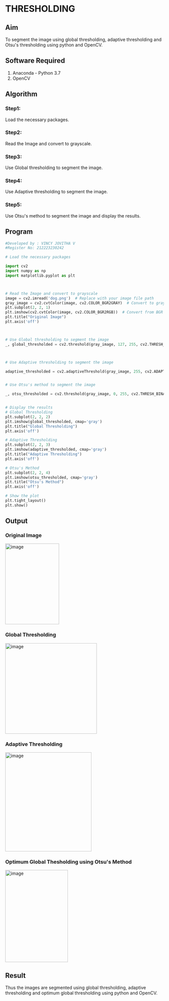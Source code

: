 # THRESHOLDING
## Aim
To segment the image using global thresholding, adaptive thresholding and Otsu's thresholding using python and OpenCV.

## Software Required
1. Anaconda - Python 3.7
2. OpenCV

## Algorithm

### Step1:
Load the necessary packages.

### Step2:
Read the Image and convert to grayscale.

### Step3:
Use Global thresholding to segment the image.

### Step4:
Use Adaptive thresholding to segment the image.

### Step5:
Use Otsu's method to segment the image and display the results.

## Program

```python
#Developed by : VINCY JOVITHA V
#Register No: 212223230242

# Load the necessary packages

import cv2
import numpy as np
import matplotlib.pyplot as plt



# Read the Image and convert to grayscale
image = cv2.imread('dog.png')  # Replace with your image file path
gray_image = cv2.cvtColor(image, cv2.COLOR_BGR2GRAY)  # Convert to grayscale
plt.subplot(2, 2, 1)
plt.imshow(cv2.cvtColor(image, cv2.COLOR_BGR2RGB))  # Convert from BGR to RGB for display
plt.title("Original Image")
plt.axis('off')



# Use Global thresholding to segment the image
_, global_thresholded = cv2.threshold(gray_image, 127, 255, cv2.THRESH_BINARY)



# Use Adaptive thresholding to segment the image

adaptive_thresholded = cv2.adaptiveThreshold(gray_image, 255, cv2.ADAPTIVE_THRESH_GAUSSIAN_C, cv2.THRESH_BINARY, 11, 2)


# Use Otsu's method to segment the image 

_, otsu_thresholded = cv2.threshold(gray_image, 0, 255, cv2.THRESH_BINARY + cv2.THRESH_OTSU)


# Display the results
# Global Thresholding
plt.subplot(2, 2, 2)
plt.imshow(global_thresholded, cmap='gray')
plt.title("Global Thresholding")
plt.axis('off')

# Adaptive Thresholding
plt.subplot(2, 2, 3)
plt.imshow(adaptive_thresholded, cmap='gray')
plt.title("Adaptive Thresholding")
plt.axis('off')

# Otsu's Method
plt.subplot(2, 2, 4)
plt.imshow(otsu_thresholded, cmap='gray')
plt.title("Otsu's Method")
plt.axis('off')

# Show the plot
plt.tight_layout()
plt.show()


```
## Output

### Original Image
<img width="171" height="256" alt="image" src="https://github.com/user-attachments/assets/573bd7aa-26ca-4a40-85d8-c9170f504139" />


### Global Thresholding

<img width="291" height="287" alt="image" src="https://github.com/user-attachments/assets/bd0db8ec-cea1-4c50-b36f-b1e7452cd158" />

### Adaptive Thresholding

<img width="274" height="314" alt="image" src="https://github.com/user-attachments/assets/bdb85b3f-2999-4fa8-8b0c-99a5b95ab7ca" />

### Optimum Global Thesholding using Otsu's Method

<img width="199" height="292" alt="image" src="https://github.com/user-attachments/assets/178c9617-ff08-4f0c-bf5f-10bdceaa0ee1" />

## Result
Thus the images are segmented using global thresholding, adaptive thresholding and optimum global thresholding using python and OpenCV.
